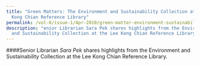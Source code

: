 ```yaml
---
title: "Green Matters: The Environment and Sustainability Collection at the Lee
  Kong Chian Reference Library"
permalink: /vol-6/issue-1/Apr-2010/green-matter-environment-sustainability/
description: "enior Librarian Sara Pek shares highlights from the Environment
  and Sustainability Collection at the Lee Kong Chian Reference Library. "
---
```

 ####Senior Librarian _Sara Pek_ shares highlights from the Environment and Sustainability Collection at the Lee Kong Chian Reference Library.